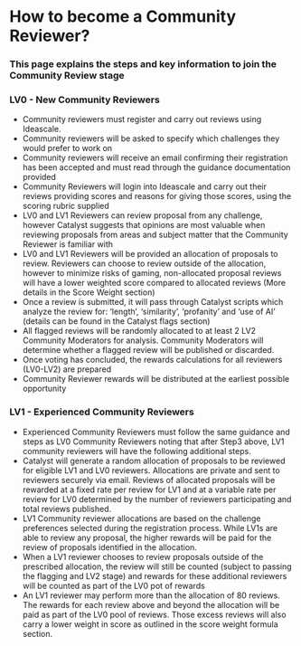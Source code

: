 # **How to become a Community Reviewer?**
### This page explains the steps and key information to join the Community Review stage

### LV0 - New Community Reviewers
* Community reviewers must register and carry out reviews using Ideascale. 
* Community reviewers will be asked to specify which challenges they would prefer to work on
* Community reviewers will receive an email confirming their registration has been accepted and must read through the guidance documentation provided 
* Community Reviewers will login into Ideascale and carry out their reviews providing scores and reasons for giving those scores, using the scoring rubric supplied
* LV0 and LV1 Reviewers can review proposal from any challenge, however Catalyst suggests that opinions are most valuable when reviewing proposals from areas and subject matter that the Community Reviewer is familiar with 
* LV0 and LV1 Reviewers will be provided an allocation of proposals to review. Reviewers can choose to review outside of the allocation, however to minimize risks of gaming, non-allocated proposal reviews will have a lower weighted score compared to allocated reviews (More details in the Score Weight section) 
* Once a review is submitted, it will pass through Catalyst scripts which analyze the review for: ‘length’, ‘similarity’, ‘profanity’ and ‘use of AI’ (details can be found in the Catalyst flags section)
* All flagged reviews will be randomly allocated to at least 2 LV2 Community Moderators for analysis. Community Moderators will determine whether a flagged review will be published or discarded. 
* Once voting has concluded, the rewards calculations for all reviewers (LV0-LV2) are prepared
* Community Reviewer rewards will be distributed at the earliest possible opportunity 

### LV1 - Experienced Community Reviewers 
* Experienced Community Reviewers  must follow the same guidance and steps as LV0 Community Reviewers noting that after Step3 above, LV1 community reviewers will have the following additional steps.  
* Catalyst will generate a random allocation of proposals to be reviewed for eligible LV1 and LV0 reviewers. Allocations are private and sent to reviewers securely via email. Reviews of allocated proposals will be rewarded at a fixed rate per review for LV1 and at a variable rate per review for LV0 determined by the number of reviewers participating and total reviews published. 
* LV1 Community reviewer allocations are based on the challenge preferences selected during the registration process. While LV1s are able to review any proposal, the higher rewards will be paid for the review of proposals identified in the allocation. 
* When a LV1 reviewer chooses to review proposals outside of the prescribed allocation, the review will still be counted (subject to passing the flagging and LV2 stage) and rewards for these additional reviewers will be counted as part of the LV0 pot of rewards    
* An LV1 reviewer may perform more than the allocation of 80 reviews. The rewards for each review above and beyond the allocation will be paid as part of the LV0 pool of reviews. Those excess reviews will also carry a lower weight in score as outlined in the score weight formula section.
